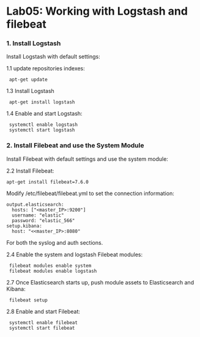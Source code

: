 # Lab05: Working with Logstash and filebeat

### 1. Install Logstash
 
Install Logstash with default settings:
 
1.1 update repositories indexes:
```
 apt-get update
```
1.3 Install Logstash
```
 apt-get install logstash
```
1.4 Enable and start Logstash:
```
 systemctl enable logstash
 systemctl start logstash
```


### 2. Install Filebeat and use the System Module

Install Filebeat with default settings and use the system module:

2.2 Install Filebeat:
```
apt-get install filebeat=7.6.0
```

Modify /etc/filebeat/filebeat.yml to set the connection information:
```
output.elasticsearch:
  hosts: ["<master_IP>:9200"]
  username: "elastic"
  password: "elastic_566"
setup.kibana:
  host: "<<master_IP>:8080"
```

For both the syslog and auth sections.

2.4 Enable the system and logstash Filebeat modules:
```
 filebeat modules enable system
 filebeat modules enable logstash
```

2.7 Once Elasticsearch starts up, push module assets to Elasticsearch and Kibana:
```
 filebeat setup
```
2.8 Enable and start Filebeat:
```
 systemctl enable filebeat
 systemctl start filebeat
```
